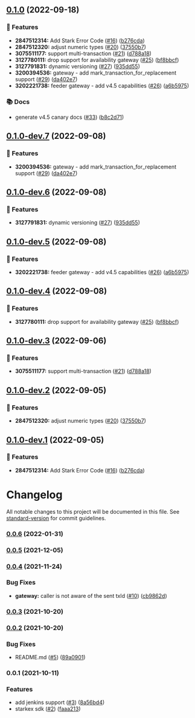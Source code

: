 ## [0.1.0](https://github.com/starkware-libs/starkex-js/compare/v0.0.6...v0.1.0) (2022-09-18)


### 🧩 Features

* **2847512314:** Add Stark Error Code ([#16](https://github.com/starkware-libs/starkex-js/issues/16)) ([b276cda](https://github.com/starkware-libs/starkex-js/commit/b276cdae756e01461252472e5b5e7cc348e4e1e1))
* **2847512320:** adjust numeric types ([#20](https://github.com/starkware-libs/starkex-js/issues/20)) ([37550b7](https://github.com/starkware-libs/starkex-js/commit/37550b7d1d1a858e8a3afe93c0ecfe06e8419978))
* **3075511177:** support multi-transaction ([#21](https://github.com/starkware-libs/starkex-js/issues/21)) ([d788a18](https://github.com/starkware-libs/starkex-js/commit/d788a1823c0d2786250c915c1bf9891683a2478b))
* **3127780111:** drop support for availability gateway ([#25](https://github.com/starkware-libs/starkex-js/issues/25)) ([bf8bbcf](https://github.com/starkware-libs/starkex-js/commit/bf8bbcf4da9c2d3f528662c0014c91e31f142fcf))
* **3127791831:** dynamic versioning ([#27](https://github.com/starkware-libs/starkex-js/issues/27)) ([935dd55](https://github.com/starkware-libs/starkex-js/commit/935dd552ffa3a3790d1c107b024d4c8a51c6e337))
* **3200394536:** gateway - add mark_transaction_for_replacement support ([#29](https://github.com/starkware-libs/starkex-js/issues/29)) ([da402e7](https://github.com/starkware-libs/starkex-js/commit/da402e71d3764a5364f807fadb923c71aba67c29))
* **3202221738:** feeder gateway - add v4.5 capabilities ([#26](https://github.com/starkware-libs/starkex-js/issues/26)) ([a6b5975](https://github.com/starkware-libs/starkex-js/commit/a6b59755ffb1d46c82495f6cb05275a4ee8a33dc))


### 📚 Docs

* generate v4.5 canary docs ([#33](https://github.com/starkware-libs/starkex-js/issues/33)) ([b8c2d71](https://github.com/starkware-libs/starkex-js/commit/b8c2d7120779a835c76ae3ff08c7a5b6edca6422))

## [0.1.0-dev.7](https://github.com/starkware-libs/starkex-js/compare/v0.1.0-dev.6...v0.1.0-dev.7) (2022-09-08)


### 🧩 Features

* **3200394536:** gateway - add mark_transaction_for_replacement support ([#29](https://github.com/starkware-libs/starkex-js/issues/29)) ([da402e7](https://github.com/starkware-libs/starkex-js/commit/da402e71d3764a5364f807fadb923c71aba67c29))

## [0.1.0-dev.6](https://github.com/starkware-libs/starkex-js/compare/v0.1.0-dev.5...v0.1.0-dev.6) (2022-09-08)


### 🧩 Features

* **3127791831:** dynamic versioning ([#27](https://github.com/starkware-libs/starkex-js/issues/27)) ([935dd55](https://github.com/starkware-libs/starkex-js/commit/935dd552ffa3a3790d1c107b024d4c8a51c6e337))

## [0.1.0-dev.5](https://github.com/starkware-libs/starkex-js/compare/v0.1.0-dev.4...v0.1.0-dev.5) (2022-09-08)


### 🧩 Features

* **3202221738:** feeder gateway - add v4.5 capabilities ([#26](https://github.com/starkware-libs/starkex-js/issues/26)) ([a6b5975](https://github.com/starkware-libs/starkex-js/commit/a6b59755ffb1d46c82495f6cb05275a4ee8a33dc))

## [0.1.0-dev.4](https://github.com/starkware-libs/starkex-js/compare/v0.1.0-dev.3...v0.1.0-dev.4) (2022-09-08)


### 🧩 Features

* **3127780111:** drop support for availability gateway ([#25](https://github.com/starkware-libs/starkex-js/issues/25)) ([bf8bbcf](https://github.com/starkware-libs/starkex-js/commit/bf8bbcf4da9c2d3f528662c0014c91e31f142fcf))

## [0.1.0-dev.3](https://github.com/starkware-libs/starkex-js/compare/v0.1.0-dev.2...v0.1.0-dev.3) (2022-09-06)


### 🧩 Features

* **3075511177:** support multi-transaction ([#21](https://github.com/starkware-libs/starkex-js/issues/21)) ([d788a18](https://github.com/starkware-libs/starkex-js/commit/d788a1823c0d2786250c915c1bf9891683a2478b))

## [0.1.0-dev.2](https://github.com/starkware-libs/starkex-js/compare/v0.1.0-dev.1...v0.1.0-dev.2) (2022-09-05)


### 🧩 Features

* **2847512320:** adjust numeric types ([#20](https://github.com/starkware-libs/starkex-js/issues/20)) ([37550b7](https://github.com/starkware-libs/starkex-js/commit/37550b7d1d1a858e8a3afe93c0ecfe06e8419978))

## [0.1.0-dev.1](https://github.com/starkware-libs/starkex-js/compare/v0.0.6...v0.1.0-dev.1) (2022-09-05)


### 🧩 Features

* **2847512314:** Add Stark Error Code ([#16](https://github.com/starkware-libs/starkex-js/issues/16)) ([b276cda](https://github.com/starkware-libs/starkex-js/commit/b276cdae756e01461252472e5b5e7cc348e4e1e1))

# Changelog

All notable changes to this project will be documented in this file. See [standard-version](https://github.com/conventional-changelog/standard-version) for commit guidelines.

### [0.0.6](https://github.com/starkware-libs/starkex-js/compare/v0.0.6-0...v0.0.6) (2022-01-31)

### [0.0.5](https://github.com/starkware-libs/starkex-js/compare/v0.0.4...v0.0.5) (2021-12-05)

### [0.0.4](https://github.com/starkware-libs/starkex-js/compare/v0.0.3...v0.0.4) (2021-11-24)

### Bug Fixes

- **gateway:** caller is not aware of the sent txId ([#10](https://github.com/starkware-libs/starkex-js/issues/10)) ([cb9862d](https://github.com/starkware-libs/starkex-js/commit/cb9862d687998deec928b8068bd8d1e69c0a90f4))

### [0.0.3](https://github.com/starkware-libs/starkex-js/compare/v0.0.2...v0.0.3) (2021-10-20)

### [0.0.2](https://github.com/starkware-libs/starkex-js/compare/v0.0.1...v0.0.2) (2021-10-20)

### Bug Fixes

- README.md ([#5](https://github.com/starkware-libs/starkex-js/issues/5)) ([89a0901](https://github.com/starkware-libs/starkex-js/commit/89a0901fd0f9bef8a810413d3b8cc292e5706e48))

### 0.0.1 (2021-10-11)

### Features

- add jenkins support ([#3](https://github.com/starkware-libs/starkex-js/issues/3)) ([8a56bd4](https://github.com/starkware-libs/starkex-js/commit/8a56bd46aa39163fd618c1935fe487cec1c90504))
- starkex sdk ([#2](https://github.com/starkware-libs/starkex-js/issues/2)) ([faaa213](https://github.com/starkware-libs/starkex-js/commit/faaa2138feae74599a344c60bd49df6fef122017))
